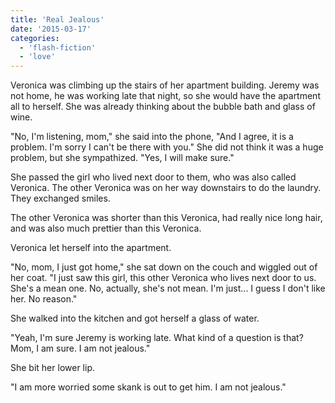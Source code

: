```yaml
---
title: 'Real Jealous'
date: '2015-03-17'
categories:
  - 'flash-fiction'
  - 'love'
---
```


Veronica was climbing up the stairs of her apartment building. Jeremy was not
home, he was working late that night, so she would have the apartment all to
herself. She was already thinking about the bubble bath and glass of wine.

<!-- truncate -->


"No, I'm listening, mom," she said into the phone, "And I agree, it is a
problem. I'm sorry I can't be there with you." She did not think it was a huge
problem, but she sympathized. "Yes, I will make sure."

She passed the girl who lived next door to them, who was also called Veronica.
The other Veronica was on her way downstairs to do the laundry. They exchanged
smiles.

The other Veronica was shorter than this Veronica, had really nice long hair,
and was also much prettier than this Veronica.

Veronica let herself into the apartment.

"No, mom, I just got home," she sat down on the couch and wiggled out of her
coat. "I just saw this girl, this other Veronica who lives next door to us.
She's a mean one. No, actually, she's not mean. I'm just... I guess I don't like
her. No reason."

She walked into the kitchen and got herself a glass of water.

"Yeah, I'm sure Jeremy is working late. What kind of a question is that? Mom, I
am sure. I am not jealous."

She bit her lower lip.

"I am more worried some skank is out to get him. I am not jealous."
